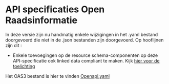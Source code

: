 # API specificaties Open Raadsinformatie

In deze versie zijn nu handmatig enkele wijzigingen in het .yaml bestand doorgevoerd die niet in de .json bestanden zijn doorgevoerd.
Op hooflijnen zijn dit :
* Enkele toevoegingen op de resource schema-componenten op deze API-specificatie ook linked data compliant te maken.
Kijk [hier voor de toelichting](./json_to_ld.md)

Het OAS3 bestand is hier te vinden [Openapi.yaml](./openapi.yaml)

